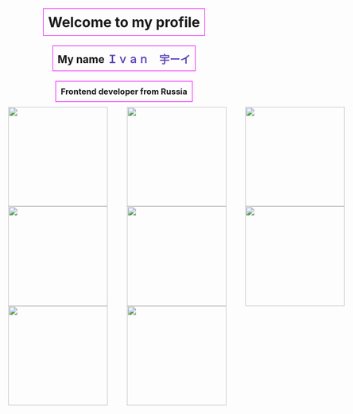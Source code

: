 <div align="center" style="display: flex; flex-direction: column;">
    <h1 style="display: inline; margin: 10 auto; padding: 1vw; border: 0.02em solid rgb(238, 0, 255);">Welcome to my profile</h1>
    <h2 style="display: inline; margin: 10 auto; padding: 1vw; border: 0.02em solid rgb(238, 0, 255);">My name <a style="color: #5F45BA">Ｉｖａｎ　宇ーイ</a></h2>
    <h3 style="display: inline; margin: 10 auto; padding: 1vw; border: 0.02em solid rgb(238, 0, 255);">Frontend developer from Russia</h3>
    <div style="display: flex; border: 0;" class="frontend-stack-images">
        <img src="https://cdn.jsdelivr.net/npm/simple-icons@v13/icons/html5.svg" style="margin: auto 2vw auto; height: 5vh; width: auto;" />
        <img src="https://cdn.jsdelivr.net/npm/simple-icons@v13/icons/css3.svg" style="margin: auto 2vw auto; height: 5vh; width: auto;" />
        <img src="https://cdn.jsdelivr.net/npm/simple-icons@v13/icons/javascript.svg" style="margin: auto 2vw auto; height: 5vh; width: auto;" />
        <img src="https://cdn.jsdelivr.net/npm/simple-icons@v13/icons/react.svg" style="margin: auto 2vw auto; height: 5vh; width: auto;" />
    </div>
    <div style="display: flex; border: 0;" class="backend-stack-images">
        <img src="https://cdn.jsdelivr.net/npm/simple-icons@v13/icons/python.svg" style="margin: auto 2vw auto; height: 5vh; width: auto;" />
        <img src="https://cdn.jsdelivr.net/npm/simple-icons@v13/icons/django.svg" style="margin: auto 2vw auto; height: 5vh; width: auto;" />
        <img src="https://cdn.jsdelivr.net/npm/simple-icons@v13/icons/postgresql.svg" style="margin: auto 2vw auto; height: 5vh; width: auto;" />
        <img src="https://cdn.jsdelivr.net/npm/simple-icons@v13/icons/mysql.svg" style="margin: auto 2vw auto; height: 5vh; width: auto;" />
    </div>
    <div style="display: flex; border: 0;" class="other-stack-images">
        <img src="https://cdn.jsdelivr.net/npm/simple-icons@v13/icons/github.svg" style="margin: auto 2vw auto; height: 5vh; width: auto;" />
        <img src="https://cdn.jsdelivr.net/npm/simple-icons@v13/icons/unity.svg" style="margin: auto 2vw auto; height: 5vh; width: auto;" />
    </div>
</div>
